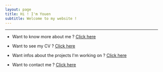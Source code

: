 ```yaml
---
layout: page
title: Hi ! I'm Youen
subtitle: Welcome to my website !
---
```


---

- Want to know more about me ? [Click here](/aboutme)

- Want to see my CV ? [Click here](/cv)

- Want infos about the projects I'm working on ? [Click here](/projects)

- Want to contact me ? [Click here](/contact)
